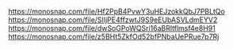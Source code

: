 https://monosnap.com/file/Hf2PpB4PvwY3uHEJzokkQbJ7PBLtQo
https://monosnap.com/file/SlIjPE4ffzwtJ9S9eEUbASVLdmEYV2
https://monosnap.com/file/dwSoGPoWQSri16aBRltflmsf4e8H91
https://monosnap.com/file/z5BHt5ZkfOd52bfPNbaUePRue7p7Rj

